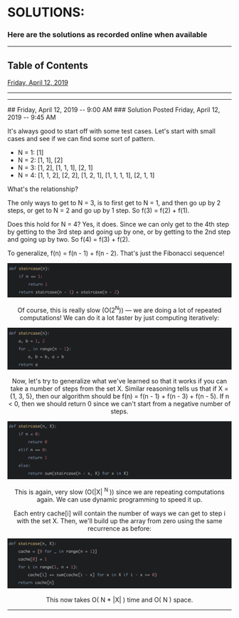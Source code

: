 # SOLUTIONS:
### Here are the solutions as recorded online when available
---

## Table of Contents  
[Friday, April 12, 2019](#4/12/19)

---
---

<a name="4/12/19"/>
## Friday, April 12, 2019 -- 9:00 AM
### Solution Posted Friday, April 12, 2019 -- 9:45 AM

It's always good to start off with some test cases. Let's start with small cases and see if we can find some sort of pattern.

* N = 1: [1]
* N = 2: [1, 1], [2]
* N = 3: [1, 2], [1, 1, 1], [2, 1]
* N = 4: [1, 1, 2], [2, 2], [1, 2, 1], [1, 1, 1, 1], [2, 1, 1]

What's the relationship?

The only ways to get to N = 3, is to first get to N = 1, and then go up by 2 steps, or get to N = 2 and go up by 1 step. So f(3) = f(2) + f(1).

Does this hold for N = 4? Yes, it does. Since we can only get to the 4th step by getting to the 3rd step and going up by one, or by getting to the 2nd step and going up by two. So f(4) = f(3) + f(2).

To generalize, f(n) = f(n - 1) + f(n - 2). That's just the Fibonacci sequence!

<center><img src='Solutions_IMG/Solution 1 - Pic 1.png'>

Of course, this is really slow (O(2<sup>N</sup>)) — we are doing a lot of repeated computations! We can do it a lot faster by just computing iteratively:

<center><img src='Solutions_IMG/Solution 1 - Pic 2.png'>

Now, let's try to generalize what we've learned so that it works if you can take a number of steps from the set X. Similar reasoning tells us that if X = {1, 3, 5}, then our algorithm should be f(n) = f(n - 1) + f(n - 3) + f(n - 5). If n < 0, then we should return 0 since we can't start from a negative number of steps.

<center><img src='Solutions_IMG/Solution 1 - Pic 3.png'>

This is again, very slow (O(|X| <sup> N </sup>)) since we are repeating computations again. We can use dynamic programming to speed it up.

Each entry cache[i] will contain the number of ways we can get to step i with the set X. Then, we'll build up the array from zero using the same recurrence as before:

<center><img src='Solutions_IMG/Solution 1 - Pic 4.png'>

This now takes O( N * |X| ) time and O( N ) space.

---